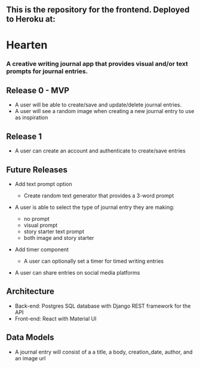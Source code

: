 ## This is the repository for the frontend. Deployed to Heroku at: 

# Hearten 

### A creative writing journal app that provides visual and/or text prompts for journal entries.

## Release 0 - MVP
- A user will be able to create/save and update/delete journal entries.
- A user will see a random image when creating a new journal entry to use as inspiration


## Release 1
- A user can create an account and authenticate to create/save entries


## Future Releases
- Add text prompt option
    * Create random text generator that provides a 3-word prompt
    
- A user is able to select the type of journal entry they are making:
    * no prompt
    * visual prompt
    * story starter text prompt
    * both image and story starter
    
- Add timer component
    * A user can optionally set a timer for timed writing entries
    
- A user can share entries on social media platforms


## Architecture
- Back-end: Postgres SQL database with Django REST framework for the API 
- Front-end: React with Material UI

## Data Models
- A journal entry will consist of a a title, a body, creation_date, author, and an image url
